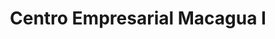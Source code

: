 ---
title: "Centro Empresarial Macagua I"
url: /ciudad-guayana-puerto-ordaz/centro-empresarial-macagua-i/
shop: Einkaufszentrum
---